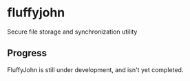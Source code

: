 # fluffyjohn
Secure file storage and synchronization utility 

## Progress
FluffyJohn is still under development, and isn't yet completed.
